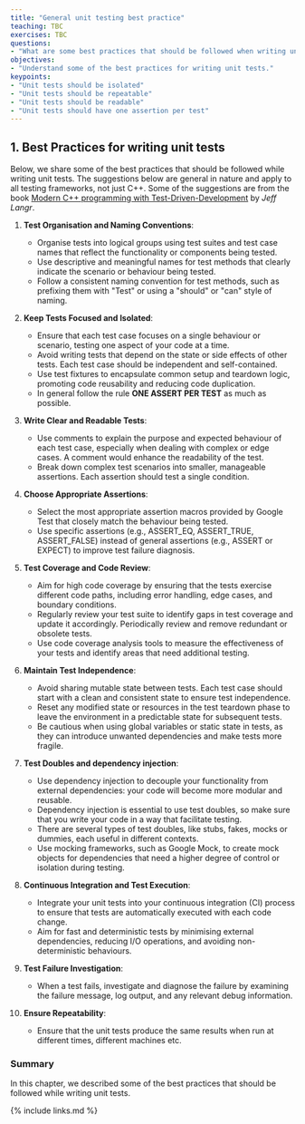 ```yaml
---
title: "General unit testing best practice"
teaching: TBC
exercises: TBC
questions:
- "What are some best practices that should be followed when writing unit tests?"
objectives:
- "Understand some of the best practices for writing unit tests."
keypoints:
- "Unit tests should be isolated"
- "Unit tests should be repeatable"
- "Unit tests should be readable"
- "Unit tests should have one assertion per test"
---
```


## 1. Best Practices for writing unit tests

Below, we share some of the best practices that should be followed while writing unit tests. The suggestions below are general in nature and apply to all testing frameworks, not just C++. Some of the suggestions are from the book [Modern C++ programming with Test-Driven-Development](`https://www.amazon.co.uk/Modern-Programming-Test-Driven-Development-Better/dp/1937785483`) by *Jeff Langr*.

1. **Test Organisation and Naming Conventions**:
    - Organise tests into logical groups using test suites and test case names that reflect the functionality or components being tested.
    - Use descriptive and meaningful names for test methods that clearly indicate the scenario or behaviour being tested.
    - Follow a consistent naming convention for test methods, such as prefixing them with "Test" or using a "should" or "can" style of naming.

2. **Keep Tests Focused and Isolated**:

    - Ensure that each test case focuses on a single behaviour or scenario, testing one aspect of your code at a time.
    - Avoid writing tests that depend on the state or side effects of other tests. Each test case should be independent and self-contained.
    - Use test fixtures to encapsulate common setup and teardown logic, promoting code reusability and reducing code duplication.
    - In general follow the rule **ONE ASSERT PER TEST** as much as possible.

3. **Write Clear and Readable Tests**:
    - Use comments to explain the purpose and expected behaviour of each test case, especially when dealing with complex or edge cases. A comment would enhance the readability of the test.
    - Break down complex test scenarios into smaller, manageable assertions. Each assertion should test a single condition.

4. **Choose Appropriate Assertions**:
    - Select the most appropriate assertion macros provided by Google Test that closely match the behaviour being tested.
    - Use specific assertions (e.g., ASSERT_EQ, ASSERT_TRUE, ASSERT_FALSE) instead of general assertions (e.g., ASSERT or EXPECT) to improve test failure diagnosis.

5. **Test Coverage and Code Review**:
    - Aim for high code coverage by ensuring that the tests exercise different code paths, including error handling, edge cases, and boundary conditions.
    - Regularly review your test suite to identify gaps in test coverage and update it accordingly. Periodically review and remove redundant or obsolete tests.
    - Use code coverage analysis tools to measure the effectiveness of your tests and identify areas that need additional testing.

6. **Maintain Test Independence**:
    - Avoid sharing mutable state between tests. Each test case should start with a clean and consistent state to ensure test independence.
    - Reset any modified state or resources in the test teardown phase to leave the environment in a predictable state for subsequent tests.
    - Be cautious when using global variables or static state in tests, as they can introduce unwanted dependencies and make tests more fragile.

7. **Test Doubles and dependency injection**:
    - Use dependency injection to decouple your functionality from external dependencies: your code will become more modular and reusable.
    - Dependency injection is essential to use test doubles, so make sure that you write your code in a way that facilitate testing.
    - There are several types of test doubles, like stubs, fakes, mocks or dummies, each useful in different contexts.
    - Use mocking frameworks, such as Google Mock, to create mock objects for dependencies that need a higher degree of control or isolation during testing.

8. **Continuous Integration and Test Execution**:
    - Integrate your unit tests into your continuous integration (CI) process to ensure that tests are automatically executed with each code change.
    - Aim for fast and deterministic tests by minimising external dependencies, reducing I/O operations, and avoiding non-deterministic behaviours.

9. **Test Failure Investigation**:
    - When a test fails, investigate and diagnose the failure by examining the failure message, log output, and any relevant debug information.

10. **Ensure Repeatability**:
    - Ensure that the unit tests produce the same results when run at different times, different machines etc.

### Summary

In this chapter, we described some of the best practices that should be followed while writing unit tests.

{% include links.md %}
